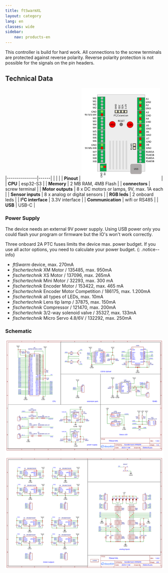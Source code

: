 ```yaml
---
title: ftSwarmXL
layout: category
lang: en
classes: wide
sidebar:
    nav: products-en
---
```


This controller is build for hard work. All connections to the screw terminals are protected against reverse polarity. Reverse polarity protection is not possible for the signals on the pin headers.

## Technical Data

|---------------|------|
| | |
| **Pinout**    | <img alt="ftSwarm Pinout" src="/assets/img/ftSwarmXLPinout.png" width="250"> |
| **CPU**           | esp32-S3 |
| **Memory**        | 2 MB RAM, 4MB Flash |
| **connectors**    | screw terminal |
| **Motor outputs** | 8 x DC motors or lamps, 9V, max. 1A each |
| **Sensor inputs** | 8 x analog or digital sensors |
| **RGB leds**      | 2 onboard leds |
| **I²C interface** | 3.3V interface |
| **Communication** | wifi or RS485 |
| **USB**           | USB-C |

### Power Supply
The device needs an external 9V power supply. Using USB power only you could flash your program or firmware but the IO's won't work correctly.

Three onboard 2A PTC fuses limits the device max. power budget. If you use all actor options, you need to calculate your power budget.
{: .notice--info}

- *ftSwarm* device, max. 270mA
- *fischertechnik* XM Motor / 135485, max. 950mA
- *fischertechnik* XS Motor / 137096, max. 265mA
- *fischertechnik* Mini Motor / 32293, max. 300 mA
- *fischertechnik* Encoder Motor / 153422, max. 465 mA
- *fischertechnik* Encoder Motor Competition / 186175, max. 1.200mA
- *fischertechnik* all types of LEDs, max. 10mA
- *fischertechnik* Lens tip lamp / 37875, max. 150mA
- *fischertechnik* Compressor / 121470, max. 200mA
- *fischertechnik* 3/2-way solenoid valve / 35327, max. 133mA
- *fischertechnik* Micro Servo 4.8/6V / 132292, max. 250mA

### Schematic

![](/assets/img/schematic/ftSwarmXL_1v00.svg)